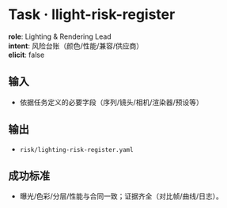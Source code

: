 # Task · llight-risk-register

**role**: Lighting & Rendering Lead  
**intent**: 风险台账（颜色/性能/兼容/供应商）  
**elicit**: false

## 输入

- 依据任务定义的必要字段（序列/镜头/相机/渲染器/预设等）

## 输出

- `risk/lighting-risk-register.yaml`

## 成功标准

- 曝光/色彩/分层/性能与合同一致；证据齐全（对比帧/曲线/日志）。
